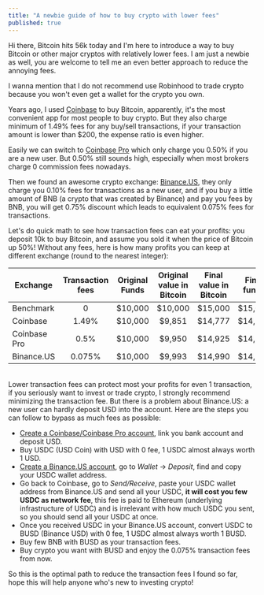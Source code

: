 ```yaml
---
title: "A newbie guide of how to buy crypto with lower fees"
published: true
---
```


Hi there, Bitcoin hits 56k today and I'm here to introduce a way to buy Bitcoin or other major cryptos with relatively lower fees. I am just a newbie as well, you are welcome to tell me an even better approach to reduce the annoying fees.

I wanna mention that I do not recommend use Robinhood to trade crypto because you won't even get a wallet for the crypto you own.

Years ago, I used [Coinbase](https://www.coinbase.com/) to buy Bitcoin, apparently, it's the most convenient app for most people to buy crypto. But they also charge minimum of 1.49% fees for any buy/sell transactions, if your transaction amount is lower than $200, the expense ratio is even higher.

Easily we can switch to [Coinbase Pro](https://pro.coinbase.com/) which only charge you 0.50% if you are a new user. But 0.50% still sounds high, especially when most brokers charge 0 commission fees nowadays.

Then we found an awesome crypto exchange: [Binance.US](https://www.binance.us/en/home), they only charge you 0.10% fees for transactions as a new user, and if you buy a little amount of BNB (a crypto that was created by Binance) and pay you fees by BNB, you will get 0.75% discount which leads to equivalent 0.075% fees for transactions.

Let's do quick math to see how transaction fees can eat your profits: you deposit 10k to buy Bitcoin, and assume you sold it when the price of Bitcoin up 50%! Without any fees, here is how many profits you can keep at different exchange (round to the nearest integer):

| Exchange     | Transaction fees | Original Funds | Original value in Bitcoin | Final value in Bitcoin | Final funds | Profits | Percentages |
| ------------ |:----------------:|:--------------:|:-------------------------:|:----------------------:|:-----------:|:-------:|:-----------:|
| Benchmark    | 0                | $10,000        | $10,000                   | $15,000                | $15,000     | $5,000  | 100%        |
| Coinbase     | 1.49%            | $10,000        | $9,851                    | $14,777                | $14,557     | $4,557  | 91%         |
| Coinbase Pro | 0.5%             | $10,000        | $9,950                    | $14,925                | $14,850     | $4,850  | 97%         |
| Binance.US   | 0.075%           | $10,000        | $9,993                    | $14,990                | $14,980     | $4,980  | 99.6%       |

<br>
Lower transaction fees can protect most your profits for even 1 transaction, if you seriously want to invest or trade crypto, I strongly recommend minimizing the transaction fee. But there is a problem about Binance.US: a new user can hardly deposit USD into the account. Here are the steps you can follow to bypass as much fees as possible:

- [Create a Coinbase/Coinbase Pro account](https://www.coinbase.com/join/liu_p8), link you bank account and deposit USD.
- Buy USDC (USD Coin) with USD with 0 fee, 1 USDC almost always worth 1 USD.
- [Create a Binance.US account](https://accounts.binance.us/en/register?ref=53283116), go to *Wallet* -> *Deposit*, find and copy your USDC wallet address.
- Go back to Coinbase, go to *Send/Receive*, paste your USDC wallet address from Binance.US and send all your USDC, **it will cost you few USDC as network fee**, this fee is paid to Ethereum (underlying infrastructure of USDC) and is irrelevant with how much USDC you sent, so you should send all your USDC at once.
- Once you received USDC in your Binance.US account, convert USDC to BUSD (Binance USD) with 0 fee, 1 USDC almost always worth 1 BUSD.
- Buy few BNB with BUSD as your transaction fees.
- Buy crypto you want with BUSD and enjoy the 0.075% transaction fees from now.

So this is the optimal path to reduce the transaction fees I found so far, hope this will help anyone who's new to investing crypto!

